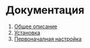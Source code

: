 # Документация

1. [Общее описание](overview.md)
1. [Установка](install.md)
1. [Первоначалная настройка](configuration.md)

